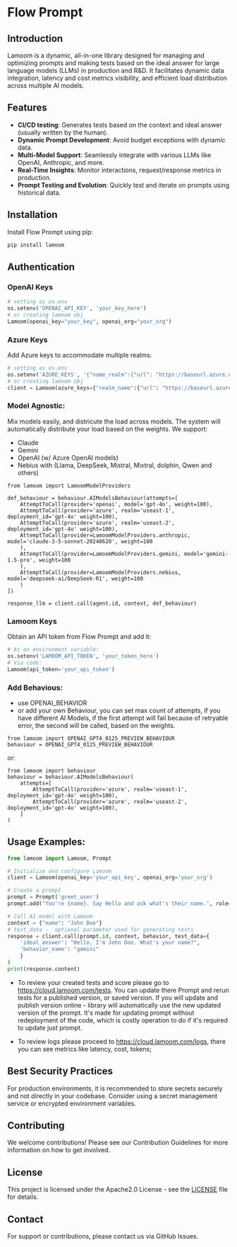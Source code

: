 # Flow Prompt

## Introduction

Lamoom is a dynamic, all-in-one library designed for managing and optimizing prompts and making tests based on the ideal answer for large language models (LLMs) in production and R&D. It facilitates dynamic data integration, latency and cost metrics visibility, and efficient load distribution across multiple AI models.

## Features

- **CI/CD testing**: Generates tests based on the context and ideal answer (usually written by the human).
- **Dynamic Prompt Development**: Avoid budget exceptions with dynamic data.
- **Multi-Model Support**: Seamlessly integrate with various LLMs like OpenAI, Anthropic, and more.
- **Real-Time Insights**: Monitor interactions, request/response metrics in production.
- **Prompt Testing and Evolution**: Quickly test and iterate on prompts using historical data.

## Installation

Install Flow Prompt using pip:

```bash
pip install lamoom
```

## Authentication

### OpenAI Keys
```python
# setting as os.env
os.setenv('OPENAI_API_KEY', 'your_key_here')
# or creating lamoom obj
Lamoom(openai_key="your_key", openai_org="your_org")
```

### Azure Keys
Add Azure keys to accommodate multiple realms:
```python
# setting as os.env
os.setenv('AZURE_KEYS', '{"name_realm":{"url": "https://baseurl.azure.com/","key": "secret"}}')
# or creating lamoom obj
client = Lamoom(azure_keys={"realm_name":{"url": "https://baseurl.azure.com/", "key": "your_secret"}})
```

### Model Agnostic:
Mix models easily, and districute the load across models. The system will automatically distribute your load based on the weights. We support:
- Claude
- Gemini
- OpenAI (w/ Azure OpenAI models)
- Nebius with (Llama, DeepSeek, Mistral, Mixtral, dolphin, Qwen and others)
```
from lamoom import LamoomModelProviders

def_behaviour = behaviour.AIModelsBehaviour(attempts=[
    AttemptToCall(provider='openai', model='gpt-4o', weight=100),
    AttemptToCall(provider='azure', realm='useast-1', deployment_id='gpt-4o' weight=100),
    AttemptToCall(provider='azure', realm='useast-2', deployment_id='gpt-4o' weight=100),
    AttemptToCall(provider=LamoomModelProviders.anthropic, model='claude-3-5-sonnet-20240620', weight=100
    ),
    AttemptToCall(provider=LamoomModelProviders.gemini, model='gemini-1.5-pro', weight=100
    ),
    AttemptToCall(provider=LamoomModelProviders.nebius, model='deepseek-ai/DeepSeek-R1', weight=100
    )
])

response_llm = client.call(agent.id, context, def_behaviour)
```

### Lamoom Keys
Obtain an API token from Flow Prompt and add it:

```python
# As an environment variable:
os.setenv('LAMOOM_API_TOKEN', 'your_token_here')
# Via code: 
Lamoom(api_token='your_api_token')
```

### Add Behavious:
- use OPENAI_BEHAVIOR
- or add your own Behaviour, you can set max count of attempts, if you have different AI Models, if the first attempt will fail because of retryable error, the second will be called, based on the weights.
```
from lamoom import OPENAI_GPT4_0125_PREVIEW_BEHAVIOUR
behaviour = OPENAI_GPT4_0125_PREVIEW_BEHAVIOUR
```
or:
```
from lamoom import behaviour
behaviour = behaviour.AIModelsBehaviour(
    attempts=[
        AttemptToCall(provider='azure', realm='useast-1', deployment_id='gpt-4o' weight=100),
        AttemptToCall(provider='azure', realm='useast-2', deployment_id='gpt-4o' weight=100),
    ]
)
```

## Usage Examples:

```python
from lamoom import Lamoom, Prompt

# Initialize and configure Lamoom
client = Lamoom(openai_key='your_api_key', openai_org='your_org')

# Create a prompt
prompt = Prompt('greet_user')
prompt.add("You're {name}. Say Hello and ask what's their name.", role="system")

# Call AI model with Lamoom
context = {"name": "John Doe"}
# test_data -  optional parameter used for generating tests
response = client.call(prompt.id, context, behavior, test_data={
    'ideal_answer': "Hello, I'm John Doe. What's your name?", 
    'behavior_name': "gemini"
    }
)
print(response.content)
```
- To review your created tests and score please go to https://cloud.lamoom.com/tests. You can update there Prompt and rerun tests for a published version, or saved version. If you will update and publish version online - library will automatically use the new updated version of the prompt. It's made for updating prompt without redeployment of the code, which is costly operation to do if it's required to update just prompt.

- To review logs please proceed to https://cloud.lamoom.com/logs, there you can see metrics like latency, cost, tokens;

## Best Security Practices
For production environments, it is recommended to store secrets securely and not directly in your codebase. Consider using a secret management service or encrypted environment variables.

## Contributing
We welcome contributions! Please see our Contribution Guidelines for more information on how to get involved.

## License
This project is licensed under the Apache2.0 License - see the [LICENSE](LICENSE.txt) file for details.

## Contact
For support or contributions, please contact us via GitHub Issues.